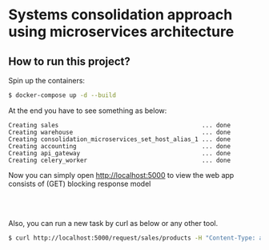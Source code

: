 # Systems consolidation approach using microservices architecture

## How to run this project?

Spin up the containers:

```sh
$ docker-compose up -d --build
```

At the end you have to see something as below:


```
Creating sales                                        ... done
Creating warehouse                                    ... done
Creating consolidation_microservices_set_host_alias_1 ... done
Creating accounting                                   ... done
Creating api_gateway                                  ... done
Creating celery_worker                                ... done
```

Now you can simply open [http://localhost:5000](http://localhost:5000) 
to view the web app consists of (GET) blocking response model

</br></br>

Also, you can run a new task by curl as below or any other tool. 

```sh
$ curl http://localhost:5000/request/sales/products -H "Content-Type: application/json" --data '{"type": 0}'
```

